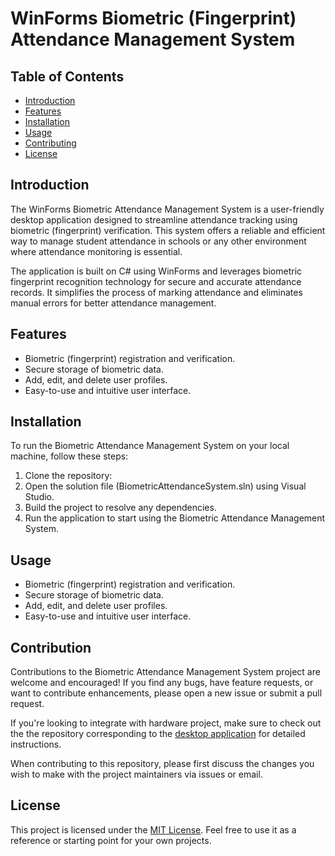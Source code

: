 # WinForms Biometric (Fingerprint) Attendance Management System

## Table of Contents

- [Introduction](#introduction)
- [Features](#features)
- [Installation](#installation)
- [Usage](#usage)
- [Contributing](#contributing)
- [License](#license)

## Introduction

The WinForms Biometric Attendance Management System is a user-friendly desktop application designed to streamline attendance tracking using biometric (fingerprint) verification. This system offers a reliable and efficient way to manage student attendance in schools or any other environment where attendance monitoring is essential.

The application is built on C# using WinForms and leverages biometric fingerprint recognition technology for secure and accurate attendance records. It simplifies the process of marking attendance and eliminates manual errors for better attendance management.

## Features

- Biometric (fingerprint) registration and verification.
- Secure storage of biometric data.
- Add, edit, and delete user profiles.
- Easy-to-use and intuitive user interface.

## Installation

To run the Biometric Attendance Management System on your local machine, follow these steps:

1. Clone the repository:
2. Open the solution file (BiometricAttendanceSystem.sln) using Visual Studio.
3. Build the project to resolve any dependencies.
4. Run the application to start using the Biometric Attendance Management System.


## Usage

- Biometric (fingerprint) registration and verification.
- Secure storage of biometric data.
- Add, edit, and delete user profiles.
- Easy-to-use and intuitive user interface.

## Contribution

Contributions to the Biometric Attendance Management System project are welcome and encouraged! If you find any bugs, have feature requests, or want to contribute enhancements, please open a new issue or submit a pull request.

If you're looking to integrate with hardware project, make sure to check out the the repository corresponding to the [desktop application](https://github.com/cgardesey/bams_firmware) for detailed instructions.


When contributing to this repository, please first discuss the changes you wish to make with the project maintainers via issues or email.

## License

This project is licensed under the [MIT License](https://opensource.org/licenses/MIT). Feel free to use it as a reference or starting point for your own projects.

